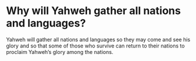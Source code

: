 # Why will Yahweh gather all nations and languages?

Yahweh will gather all nations and languages so they may come and see his glory and so that some of those who survive can return to their nations to proclaim Yahweh’s glory among the nations.
